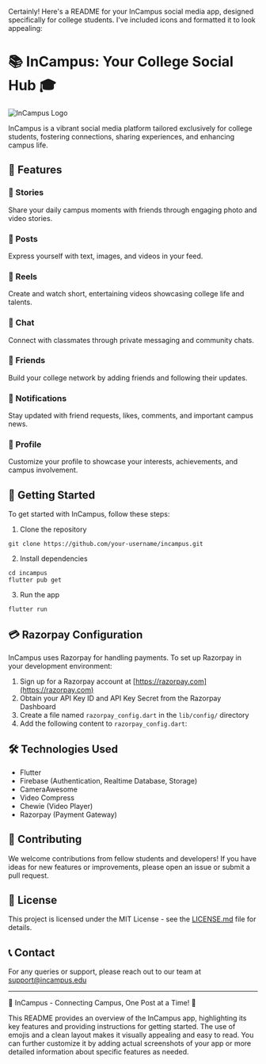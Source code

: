 Certainly! Here's a README for your InCampus social media app, designed specifically for college students. I've included icons and formatted it to look appealing:

# 📚 InCampus: Your College Social Hub 🎓

![InCampus Logo](https://via.placeholder.com/150?text=InCampus)

InCampus is a vibrant social media platform tailored exclusively for college students, fostering connections, sharing experiences, and enhancing campus life.

## 🌟 Features

### 🤳 Stories
Share your daily campus moments with friends through engaging photo and video stories.

### 📝 Posts
Express yourself with text, images, and videos in your feed.

### 🎥 Reels
Create and watch short, entertaining videos showcasing college life and talents.

### 💬 Chat
Connect with classmates through private messaging and community chats.

### 👥 Friends
Build your college network by adding friends and following their updates.

### 🔔 Notifications
Stay updated with friend requests, likes, comments, and important campus news.

### 👤 Profile
Customize your profile to showcase your interests, achievements, and campus involvement.

## 🚀 Getting Started

To get started with InCampus, follow these steps:

1. Clone the repository
```
git clone https://github.com/your-username/incampus.git
```

2. Install dependencies
```
cd incampus
flutter pub get
```

3. Run the app
```
flutter run
```

## 💳 Razorpay Configuration

InCampus uses Razorpay for handling payments. To set up Razorpay in your development environment:

1. Sign up for a Razorpay account at [https://razorpay.com](https://razorpay.com)
2. Obtain your API Key ID and API Key Secret from the Razorpay Dashboard
3. Create a file named `razorpay_config.dart` in the `lib/config/` directory
4. Add the following content to `razorpay_config.dart`:

## 🛠️ Technologies Used

- Flutter
- Firebase (Authentication, Realtime Database, Storage)
- CameraAwesome
- Video Compress
- Chewie (Video Player)
- Razorpay (Payment Gateway)

## 🤝 Contributing

We welcome contributions from fellow students and developers! If you have ideas for new features or improvements, please open an issue or submit a pull request.

## 📄 License

This project is licensed under the MIT License - see the [LICENSE.md](LICENSE.md) file for details.

## 📞 Contact

For any queries or support, please reach out to our team at support@incampus.edu

---

🏫 InCampus - Connecting Campus, One Post at a Time! 🚀

This README provides an overview of the InCampus app, highlighting its key features and providing instructions for getting started. The use of emojis and a clean layout makes it visually appealing and easy to read. You can further customize it by adding actual screenshots of your app or more detailed information about specific features as needed.